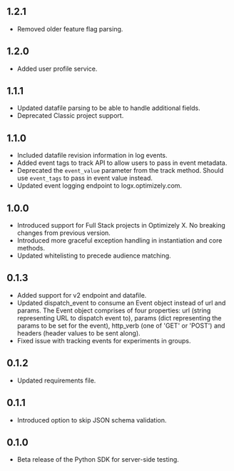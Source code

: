 ## 1.2.1
- Removed older feature flag parsing.

## 1.2.0
- Added user profile service.

## 1.1.1
- Updated datafile parsing to be able to handle additional fields.
- Deprecated Classic project support.

## 1.1.0
- Included datafile revision information in log events.
- Added event tags to track API to allow users to pass in event metadata.
- Deprecated the `event_value` parameter from the track method. Should use `event_tags` to pass in event value instead.
- Updated event logging endpoint to logx.optimizely.com.

## 1.0.0
- Introduced support for Full Stack projects in Optimizely X. No breaking changes from previous version.
- Introduced more graceful exception handling in instantiation and core methods.
- Updated whitelisting to precede audience matching.

## 0.1.3
- Added support for v2 endpoint and datafile.
- Updated dispatch_event to consume an Event object instead of url and params. The Event object comprises of four properties: url (string representing URL to dispatch event to), params (dict representing the params to be set for the event), http_verb (one of 'GET' or 'POST') and headers (header values to be sent along). 
- Fixed issue with tracking events for experiments in groups.

## 0.1.2
- Updated requirements file.

## 0.1.1
- Introduced option to skip JSON schema validation.

## 0.1.0
- Beta release of the Python SDK for server-side testing.
